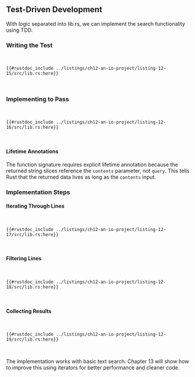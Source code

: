 ## Test-Driven Development

With logic separated into lib.rs, we can implement the search functionality using TDD.

### Writing the Test

<Listing number="12-15" file-name="src/lib.rs" caption="Creating test for the search function">

```rust,editable,ignore,does_not_compile
{{#rustdoc_include ../listings/ch12-an-io-project/listing-12-15/src/lib.rs:here}}
```

</Listing>

### Implementing to Pass

<Listing number="12-16" file-name="src/lib.rs" caption="Minimal implementation to avoid panic">

```rust,editable,noplayground
{{#rustdoc_include ../listings/ch12-an-io-project/listing-12-16/src/lib.rs:here}}
```

</Listing>

#### Lifetime Annotations

The function signature requires explicit lifetime annotation because the returned string slices reference the `contents` parameter, not `query`. This tells Rust that the returned data lives as long as the `contents` input.

### Implementation Steps

#### Iterating Through Lines

<Listing number="12-17" file-name="src/lib.rs" caption="Line-by-line iteration">

```rust,editable,ignore,does_not_compile
{{#rustdoc_include ../listings/ch12-an-io-project/listing-12-17/src/lib.rs:here}}
```

</Listing>

#### Filtering Lines

<Listing number="12-18" file-name="src/lib.rs" caption="Adding contains check">

```rust,editable,ignore,does_not_compile
{{#rustdoc_include ../listings/ch12-an-io-project/listing-12-18/src/lib.rs:here}}
```

</Listing>

#### Collecting Results

<Listing number="12-19" file-name="src/lib.rs" caption="Complete implementation">

```rust,editable,ignore
{{#rustdoc_include ../listings/ch12-an-io-project/listing-12-19/src/lib.rs:here}}
```

</Listing>

The implementation works with basic text search. Chapter 13 will show how to improve this using iterators for better performance and cleaner code.

[validating-references-with-lifetimes]: ch10-03-lifetime-syntax.html#validating-references-with-lifetimes
[ch11-anatomy]: ch11-01-writing-tests.html#the-anatomy-of-a-test-function
[ch10-lifetimes]: ch10-03-lifetime-syntax.html
[ch3-iter]: ch03-05-control-flow.html#looping-through-a-collection-with-for
[ch13-iterators]: ch13-02-iterators.html
